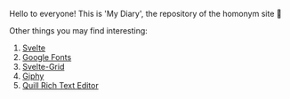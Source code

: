 Hello to everyone!
This is 'My Diary', the repository of the homonym site 🤩

Other things you may find interesting:
1. [Svelte](svelte.dev)
2. [Google Fonts](fonts.google.com/)
3. [Svelte-Grid](https://svelte-grid.now.sh/)
4. [Giphy](https://giphy.com/)
5. [Quill Rich Text Editor](https://quilljs.com/)
